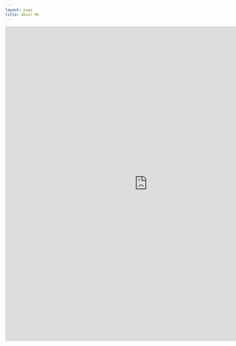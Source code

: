 ```yaml
---
layout: page
title: About Me
---
```




<embed src="https://trailblazed.github.io/_posts/1.Introduction.pdf" width="900px" height="1000px"/>
